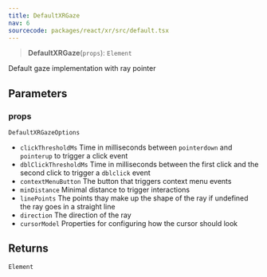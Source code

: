 ```yaml
---
title: DefaultXRGaze
nav: 6
sourcecode: packages/react/xr/src/default.tsx
---
```


> **DefaultXRGaze**(`props`): `Element`

Default gaze implementation with ray pointer

## Parameters

### props

`DefaultXRGazeOptions`

* `clickThresholdMs` Time in milliseconds between `pointerdown` and `pointerup` to trigger a click event
* `dblClickThresholdMs` Time in milliseconds between the first click and the second click to trigger a `dblclick` event
* `contextMenuButton` The button that triggers context menu events
* `minDistance` Minimal distance to trigger interactions
* `linePoints` The points thay make up the shape of the ray if undefined the ray goes in a straight line
* `direction` The direction of the ray
* `cursorModel` Properties for configuring how the cursor should look

## Returns

`Element`
